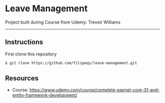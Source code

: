 # Leave Management

Project built during Course from Udemy: Trevoir Williams

---

## Instructions

First clone this repository

```bash
$ git clone https://github.com/filipeqs/leave-management.git
```

## Resources

- Course: https://www.udemy.com/course/complete-aspnet-core-31-and-entity-framework-development/
